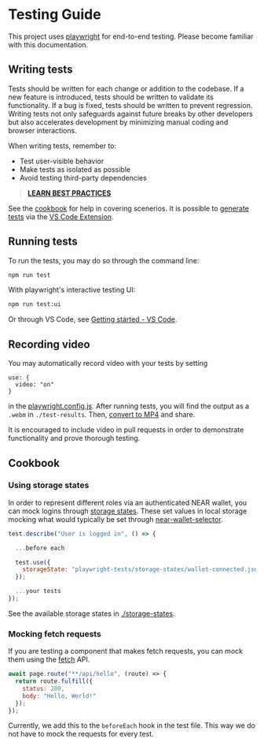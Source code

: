 # Testing Guide

This project uses [playwright](https://playwright.dev/) for end-to-end testing. Please become familiar with this documentation.

## Writing tests

Tests should be written for each change or addition to the codebase.
If a new feature is introduced, tests should be written to validate its functionality. If a bug is fixed, tests should be written to prevent regression. Writing tests not only safeguards against future breaks by other developers but also accelerates development by minimizing manual coding and browser interactions.

When writing tests, remember to:

- Test user-visible behavior
- Make tests as isolated as possible
- Avoid testing third-party dependencies

> **[LEARN BEST PRACTICES](https://playwright.dev/docs/best-practices)**

See the [cookbook](#cookbook) for help in covering scenerios. It is possible to [generate tests](https://playwright.dev/docs/codegen) via the [VS Code Extension](https://marketplace.visualstudio.com/items?itemName=ms-playwright.playwright).

## Running tests

To run the tests, you may do so through the command line:

```cmd
npm run test
```

With playwright's interactive testing UI:

```cmd
npm run test:ui
```

Or through VS Code, see [Getting started - VS Code](https://playwright.dev/docs/getting-started-vscode).

## Recording video

You may automatically record video with your tests by setting

```
use: {
  video: "on"
}
```

in the [playwright.config.js](../playwright.config.js). After running tests, you will find the output as a `.webm` in `./test-results`. Then, [convert to MP4](https://video.online-convert.com/convert/webm-to-mp4) and share.

It is encouraged to include video in pull requests in order to demonstrate functionality and prove thorough testing.

## Cookbook

### Using storage states

In order to represent different roles via an authenticated NEAR wallet, you can mock logins through [storage states](https://playwright.dev/docs/auth). These set values in local storage mocking what would typically be set through [near-wallet-selector](https://github.com/near/wallet-selector).

```javascript
test.describe("User is logged in", () => {

  ...before each

  test.use({
    storageState: "playwright-tests/storage-states/wallet-connected.json",
  });

  ...your tests
});
```

See the available storage states in [./storage-states](./storage-states/).

### Mocking fetch requests

If you are testing a component that makes fetch requests, you can mock them using the [fetch](https://playwright.dev/docs/api/class-fetch) API.

```javascript
await page.route("**/api/hello", (route) => {
  return route.fulfill({
    status: 200,
    body: "Hello, World!"
  });
});
```

Currently, we add this to the `beforeEach` hook in the test file. This way we do not have to mock the requests for every test.
